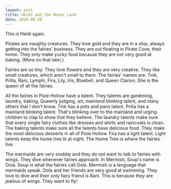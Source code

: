 ```yaml
---
layout: post
title: Heidi and the Never Land
date: 2016-08-28
---
```


This is Heidi again.

Pirates are naughty creatures. They love gold and they are in a ship, always getting into the fairies' business.  They are out floating in Pirate Cove, their home.  They only make yucky food because they are not very good at baking.  (More on that later.)

Fairies are so tiny.  They love flowers and they are very creative.  They like small creatures, which aren't small to them.  The fairies' names are: Tink, Prilla, Rani, Lymphi, Fira, Lily, Iris, Bluebell, and Queen Clarion.  She is the queen of all the fairies.

All the fairies in Pixie Hollow have a talent.  They talents are gardening, laundry, baking, Queenly judging, art, mainland blinking talent, and many others that I don't know.  Tink has a pots and pans talent. Prilla has a mainland blinking talent.  That's blinking over to the mainland and urging children to clap to show that they believe.  The laundry talents make sure that every single fairy clothes like dresses and shirts and raincoats is clean.  The baking talents make sure all the talents have delicious food.  They make the most delicious desserts in all of Pixie Hollow. Fira has a light talent.  Light talents keep the home tree lit at night.  The Home Tree is where the fairies live. 

The mermaids are very snobby and they do not want to talk to fairies with wings.  They dive whenever fairies approach.  In Mermish, Soup's name is Oola. Soup is what the fairies call Oola. Mermish is a language that mermaids speak.  Oola and her friends are very good at swimming.  They love to dive and their only fairy friend is Rani.  This is because they are jealous of wings.  They want to fly!
